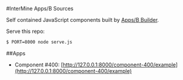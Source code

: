 #InterMine Apps/B Sources

Self contained JavaScript components built by [Apps/B Builder](https://github.com/intermine/apps-b-builder).

Serve this repo:

```bash
$ PORT=8000 node serve.js
```

##Apps

* Component #400: [http://127.0.0.1:8000/component-400/example](http://127.0.0.1:8000/component-400/example)